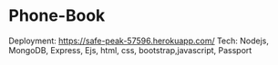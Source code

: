 # Phone-Book

Deployment: https://safe-peak-57596.herokuapp.com/
Tech: Nodejs, MongoDB, Express, Ejs, html, css, bootstrap,javascript, Passport
